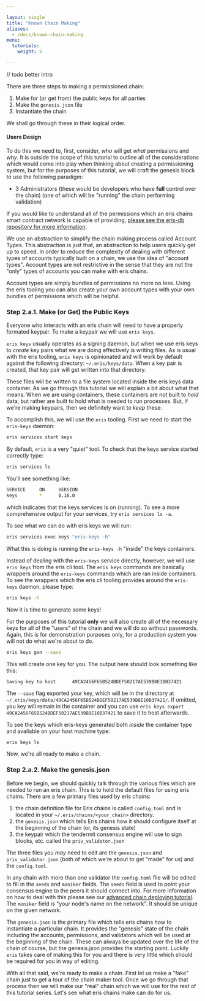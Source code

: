 ```yaml
---

layout: single
title: "Known Chain Making"
aliases:
  - /docs/known-chain-making
menu:
  tutorials:
    weight: 5

---
```


// todo better intro

There are three steps to making a permissioned chain:

1. Make for (or get from) the public keys for all parties
2. Make the `genesis.json` file
3. Instantiate the chain

We shall go through these in their logical order.

#### Users Design

To do this we need to, first, consider, *who* will get *what* permissions and *why*. It is outside the scope of this tutorial to outline all of the considerations which would come into play when thinking about creating a permissioning system, but for the purposes of this tutorial, we will craft the genesis block to use the following paradigm:

* 3 Administrators (these would be developers who have **full** control over the chain) (one of which will be "running" the chain performing validation)

If you would like to understand all of the permissions which an eris chains smart contract network is capable of providing, [please see the eris-db repository for more information](https://github.com/eris-ltd/eris-db/blob/master/README.md).

We use an abstraction to simplify the chain making process called Account Types. This abstraction is just that, an abstraction to help users quickly get up to speed. In order to reduce the complexity of dealing with different types of accounts typically built on a chain, we use the idea of "account types". Account types are not restrictive in the sense that they are not the "only" types of accounts you can make with eris chains.

Account types are simply bundles of permissions no more no less. Using the eris tooling you can also create your own account types with your own bundles of permissions which will be helpful.

### Step 2.a.1. Make (or Get) the Public Keys

Everyone who interacts with an eris chain will need to have a properly formated keypair. To make a keypair we will use `eris keys`.

`eris keys` usually operates as a signing daemon, but when we use eris keys to *create* key pairs what we are doing effectively is writing files. As is usual with the eris tooling, `eris keys` is opinionated and will work by default against the following directory: `~/.eris/keys/data`. When a key pair is created, that key pair will get written into that directory.

These files will be written to a file system located inside the eris keys data container. As we go through this tutorial we will explain a bit about what that means. When we are using containers, these containers are not built to *hold* data, but rather are built to hold what is needed to run processes. But, if we're making keypairs, then we definitely want to *keep* these.

To accomplish this, we will use the `eris` tooling. First we need to start the `eris-keys` daemon:

```bash
eris services start keys
```

By default, `eris` is a very "quiet" tool. To check that the keys service started correctly type:

```bash
eris services ls
```

You'll see something like:

```bash
SERVICE     ON     VERSION
keys        *      0.16.0 
```

which indicates that the keys services is on (running). To see a more comprehensive output for your services, try `eris services ls -a`.

To see what we can do with eris keys we will run:

```bash
eris services exec keys "eris-keys -h"
```

What this is doing is running the `eris-keys -h` "inside" the keys containers. 

Instead of dealing with the `eris-keys` service directly, however, we will use `eris keys` from the eris cli tool. The `eris keys` commands are basically wrappers around the `eris-keys` commands which are ran inside containers. To see the wrappers which the eris cli tooling provides around the `eris-keys` daemon, please type:

```bash
eris keys -h
```

Now it is time to generate some keys!

For the purposes of this tutorial **only** we will also create all of the necessary keys for all of the "users" of the chain and we will do so without passwords. Again, this is for demonstration purposes only, for a production system you will not do what we're about to do.

```bash
eris keys gen --save
```

This will create one key for you. The output here should look something like this:

```irc
Saving key to host      49CA2456F65B524BDEF50217AE539B8E10B37421
```

The `--save` flag exported your key, which will be in the directory at `~/.eris/keys/data/49CA2456F65B524BDEF50217AE539B8E10B37421/`. If omitted, you key will remain in the container and you can use `eris keys export 49CA2456F65B524BDEF50217AE539B8E10B37421` to save it to host afterwards.

To see the keys which eris-keys generated both *inside* the container type and available on your host machine type:

```bash
eris keys ls
```

Now, we're all ready to make a chain.

### Step 2.a.2. Make the genesis.json

Before we begin, we should quickly talk through the various files which are needed to run an eris chain.  This is to hold the default files for using eris chains. There are a few primary files used by eris chains:

1. the chain definition file for Eris chains is called `config.toml` and is located in your `~/.eris/chains/<your_chain>` directory.
2. the `genesis.json` which tells Eris chains how it should configure itself at the beginning of the chain (or, its genesis state)
3. the keypair which the tendermit consensus engine will use to sign blocks, etc. called the `priv_validator.json`

The three files you *may* need to edit are the `genesis.json` and `priv_validator.json` (both of which we're about to get "made" for us) and the `config.toml`.

In any chain with more than one validator the `config.toml` file will be edited to fill in the `seeds` and `moniker` fields. The `seeds` field is used to point your consensus engine to the peers it should connect into. For more information on how to deal with this please see our [advanced chain deploying tutorial](/docs/chain-deploying/). The `moniker` field is "your node's name on the network". It should be unique on the given network.

The `genesis.json` is the primary file which tells eris chains how to instantiate a particular chain. It provides the "genesis" state of the chain including the accounts, permissions, and validators which will be used at the beginning of the chain. These can always be updated over the life of the chain of course, but the genesis.json provides the starting point. Luckily `eris` takes care of making this for you and there is very little which should be required for you in way of editing.

With all that said, we're ready to make a chain. First let us make a "fake" chain just to get a tour of the chain maker tool. Once we go through that process then we will make our "real" chain which we will use for the rest of this tutorial series. Let's see what eris chains make can do for us.
